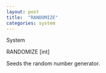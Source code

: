 ```yaml
---
layout: post
title:  "RANDOMIZE"
categories: system
---
```

System

RANDOMIZE [int]

Seeds the random number generator.

